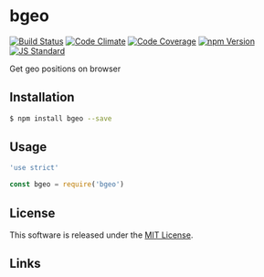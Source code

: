 bgeo
==========

<!---
This file is generated by ape-tmpl. Do not update manually.
--->

<!-- Badge Start -->
<a name="badges"></a>

[![Build Status][bd_travis_shield_url]][bd_travis_url]
[![Code Climate][bd_codeclimate_shield_url]][bd_codeclimate_url]
[![Code Coverage][bd_codeclimate_coverage_shield_url]][bd_codeclimate_url]
[![npm Version][bd_npm_shield_url]][bd_npm_url]
[![JS Standard][bd_standard_shield_url]][bd_standard_url]

[bd_repo_url]: https://github.com/b-labo/bgeo
[bd_travis_url]: http://travis-ci.org/b-labo/bgeo
[bd_travis_shield_url]: http://img.shields.io/travis/b-labo/bgeo.svg?style=flat
[bd_travis_com_url]: http://travis-ci.com/b-labo/bgeo
[bd_travis_com_shield_url]: https://api.travis-ci.com/b-labo/bgeo.svg?token=
[bd_license_url]: https://github.com/b-labo/bgeo/blob/master/LICENSE
[bd_codeclimate_url]: http://codeclimate.com/github/b-labo/bgeo
[bd_codeclimate_shield_url]: http://img.shields.io/codeclimate/github/b-labo/bgeo.svg?style=flat
[bd_codeclimate_coverage_shield_url]: http://img.shields.io/codeclimate/coverage/github/b-labo/bgeo.svg?style=flat
[bd_gemnasium_url]: https://gemnasium.com/b-labo/bgeo
[bd_gemnasium_shield_url]: https://gemnasium.com/b-labo/bgeo.svg
[bd_npm_url]: http://www.npmjs.org/package/bgeo
[bd_npm_shield_url]: http://img.shields.io/npm/v/bgeo.svg?style=flat
[bd_standard_url]: http://standardjs.com/
[bd_standard_shield_url]: https://img.shields.io/badge/code%20style-standard-brightgreen.svg

<!-- Badge End -->


<!-- Description Start -->
<a name="description"></a>

Get geo positions on browser

<!-- Description End -->


<!-- Overview Start -->
<a name="overview"></a>



<!-- Overview End -->


<!-- Sections Start -->
<a name="sections"></a>

<!-- Section from "doc/guides/01.Installation.md.hbs" Start -->

<a name="section-doc-guides-01-installation-md"></a>

Installation
-----

```bash
$ npm install bgeo --save
```


<!-- Section from "doc/guides/01.Installation.md.hbs" End -->

<!-- Section from "doc/guides/02.Usage.md.hbs" Start -->

<a name="section-doc-guides-02-usage-md"></a>

Usage
---------

```javascript
'use strict'

const bgeo = require('bgeo')

```


<!-- Section from "doc/guides/02.Usage.md.hbs" End -->


<!-- Sections Start -->


<!-- LICENSE Start -->
<a name="license"></a>

License
-------
This software is released under the [MIT License](https://github.com/b-labo/bgeo/blob/master/LICENSE).

<!-- LICENSE End -->


<!-- Links Start -->
<a name="links"></a>

Links
------



<!-- Links End -->
